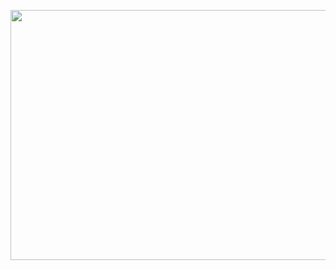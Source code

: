 <p align="center"><img src="https://github.com/abhinav-bohra/abhinav-bohra/blob/main/head.gif" width="1280px" height="400px"></p>
